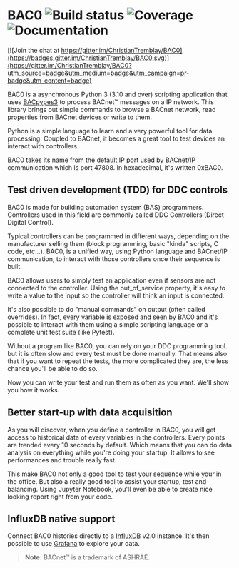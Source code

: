 # BAC0 ![Build status](https://github.com/ChristianTremblay/BAC0/workflows/Build%20&%20Test/badge.svg?branch=main) ![Coverage](https://coveralls.io/repos/github/ChristianTremblay/BAC0/badge.svg?branch=main) ![Documentation](https://readthedocs.org/projects/bac0/badge/?version=latest)

[![Join the chat at https://gitter.im/ChristianTremblay/BAC0](https://badges.gitter.im/ChristianTremblay/BAC0.svg)](https://gitter.im/ChristianTremblay/BAC0?utm_source=badge&utm_medium=badge&utm_campaign=pr-badge&utm_content=badge)

BAC0 is a asynchronous Python 3 (3.10 and over) scripting application that uses [BACpypes3](https://github.com/JoelBender/BACpypes3) to process BACnet™ messages on a IP network. This library brings out simple commands to browse a BACnet network, read properties from BACnet devices or write to them.

Python is a simple language to learn and a very powerful tool for data processing. Coupled to BACnet, it becomes a great tool to test devices an interact with controllers.

BAC0 takes its name from the default IP port used by BACnet/IP communication which is port 47808. In hexadecimal, it's written 0xBAC0.

## Test driven development (TDD) for DDC controls

BAC0 is made for building automation system (BAS) programmers. Controllers used in this field are commonly called DDC Controllers (Direct Digital Control).

Typical controllers can be programmed in different ways, depending on the manufacturer selling them (block programming, basic "kinda" scripts, C code, etc...). BAC0, is a unified way, using Python language and BACnet/IP communication, to interact with those controllers once their sequence is built.

BAC0 allows users to simply test an application even if sensors are not connected to the controller. Using the out_of_service property, it's easy to write a value to the input so the controller will think an input is connected.

It's also possible to do "manual commands" on output (often called overrides). In fact, every variable is exposed and seen by BAC0 and it's possible to interact with them using a simple scripting language or a complete unit test suite (like Pytest).

Without a program like BAC0, you can rely on your DDC programming tool... but it is often slow and every test must be done manually. That means also that if you want to repeat the tests, the more complicated they are, the less chance you'll be able to do so.

Now you can write your test and run them as often as you want. We'll show you how it works.

## Better start-up with data acquisition

As you will discover, when you define a controller in BAC0, you will get access to historical data of every variables in the controllers. Every points are trended every 10 seconds by default. Which means that you can do data analysis on everything while you're doing your startup. It allows to see performances and trouble really fast.

This make BAC0 not only a good tool to test your sequence while your in the office. But also a really good tool to assist your startup, test and balancing. Using Jupyter Notebook, you'll even be able to create nice looking report right from your code.

## InfluxDB native support

Connect BAC0 histories directly to a [InfluxDB](https://www.influxdata.com) v2.0 instance. It's then possible to use [Grafana](https://grafana.com) to explore your data.

> **Note:** BACnet™ is a trademark of ASHRAE.
